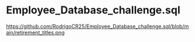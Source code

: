 # Employee_Database_challenge.sql

https://github.com/RodrigoCR25/Employee_Database_challenge.sql/blob/main/retirement_titles.png
